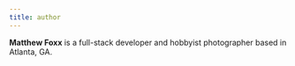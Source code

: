```yaml
---
title: author
---
```


**Matthew Foxx** is a full-stack developer and hobbyist photographer based in Atlanta, GA.
